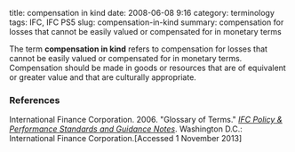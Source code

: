 title: compensation in kind
date: 2008-06-08 9:16
category: terminology
tags: IFC, IFC PS5
slug: compensation-in-kind
summary:  compensation for losses that cannot be easily valued or compensated for in monetary terms


The term **compensation in kind** refers to compensation for losses that cannot be easily valued or compensated for in monetary terms. Compensation should be made in goods or resources that are of equivalent or greater value and that are culturally appropriate.


### References

<ref>International Finance Corporation. 2006. "Glossary of Terms." *[IFC Policy & Performance Standards and Guidance Notes](http://www.ifc.org/wps/wcm/connect/9a9464804885598c8364d36a6515bb18/Glossary%2Bof%2BTerms.pdf?MOD=AJPERES&attachment=true&id=1322803900995)*. Washington D.C.: International Finance Corporation.[Accessed 1 November 2013]</ref>


